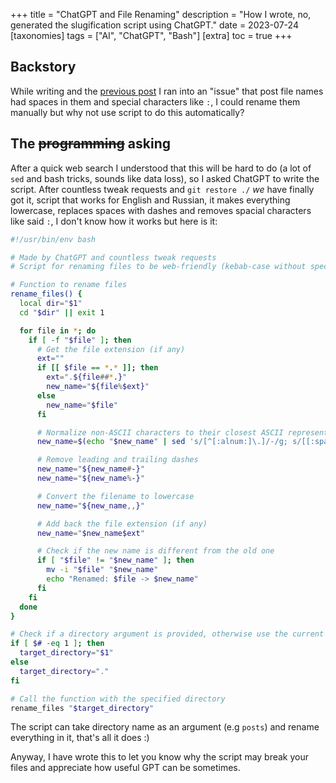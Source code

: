 +++
title = "ChatGPT and File Renaming"
description = "How I wrote, no, generated the slugification script using ChatGPT."
date = 2023-07-24
[taxonomies]
tags = ["AI", "ChatGPT", "Bash"]
[extra]
toc = true
+++

## Backstory

While writing and the [previous post](@/blog/migration-from-github-to-codeberg/index.md) I ran into an "issue" that post file names had spaces in them and special characters like `:`, I could rename them manually but why not use script to do this automatically?

## The ~~programming~~ asking

After a quick web search I understood that this will be hard to do (a lot of `sed` and bash tricks, sounds like data loss), so I asked ChatGPT to write the script. After countless tweak requests and `git restore ./` *we* have finally got it, script that works for English and Russian, it makes everything lowercase, replaces spaces with dashes and removes spacial characters like said `:`, I don't know how it works but here is it:

```sh
#!/usr/bin/env bash

# Made by ChatGPT and countless tweak requests
# Script for renaming files to be web-friendly (kebab-case without special characters)

# Function to rename files
rename_files() {
  local dir="$1"
  cd "$dir" || exit 1

  for file in *; do
    if [ -f "$file" ]; then
      # Get the file extension (if any)
      ext=""
      if [[ $file == *.* ]]; then
        ext=".${file##*.}"
        new_name="${file%$ext}"
      else
        new_name="$file"
      fi

      # Normalize non-ASCII characters to their closest ASCII representation and remove consecutive dashes
      new_name=$(echo "$new_name" | sed 's/[^[:alnum:]\.]/-/g; s/[[:space:]_]\+/-/g; s/-\+/-/g')

      # Remove leading and trailing dashes
      new_name="${new_name#-}"
      new_name="${new_name%-}"

      # Convert the filename to lowercase
      new_name="${new_name,,}"

      # Add back the file extension (if any)
      new_name="$new_name$ext"

      # Check if the new name is different from the old one
      if [ "$file" != "$new_name" ]; then
        mv -i "$file" "$new_name"
        echo "Renamed: $file -> $new_name"
      fi
    fi
  done
}

# Check if a directory argument is provided, otherwise use the current directory
if [ $# -eq 1 ]; then
  target_directory="$1"
else
  target_directory="."
fi

# Call the function with the specified directory
rename_files "$target_directory"
```

The script can take directory name as an argument (e.g `posts`) and rename everything in it, that's all it does :)

Anyway, I have wrote this to let you know why the script may break your files and appreciate how useful GPT can be sometimes.
